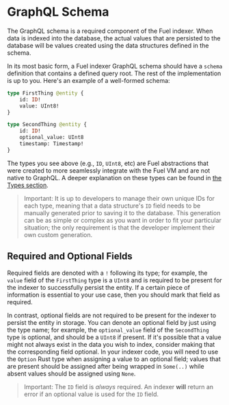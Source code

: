 # GraphQL Schema

The GraphQL schema is a required component of the Fuel indexer. When data is indexed into the database, the actual values that are persisted to the database will be values created using the data structures defined in the schema.

In its most basic form, a Fuel indexer GraphQL schema should have a `schema` definition that contains a defined query root. The rest of the implementation is up to you. Here's an example of a well-formed schema:

```graphql
type FirstThing @entity {
    id: ID!
    value: UInt8!
}

type SecondThing @entity {
    id: ID!
    optional_value: UInt8
    timestamp: Timestamp!
}
```

The types you see above (e.g., `ID`, `UInt8`, etc) are Fuel abstractions that were created to more seamlessly integrate with the Fuel VM and are not native to GraphQL. A deeper explanation on these
types can be found in [the Types section](../data-types/types.md).

> Important: It is up to developers to manage their own unique IDs for each type, meaning that a data structure's `ID` field needs to be manually generated prior to saving it to the database. This generation can be as simple or complex as you want in order to fit your particular situation; the only requirement is that the developer implement their own custom generation.

## Required and Optional Fields

Required fields are denoted with a `!` following its type; for example, the `value` field of the `FirstThing` type is a `UInt8` and is required to be present for the indexer to successfully persist the entity. If a certain piece of information is essential to your use case, then you should mark that field as required.

In contrast, optional fields are not required to be present for the indexer to persist the entity in storage. You can denote an optional field by just using the type name; for example, the `optional_value` field of the `SecondThing` type is optional, and should be a `UInt8` if present. If it's possible that a value might not always exist in the data you wish to index, consider making that the corresponding field optional. In your indexer code, you will need to use the `Option` Rust type when assigning a value to an optional field; values that are present should be assigned after being wrapped in `Some(..)` while absent values should be assigned using `None`.

> Important: The `ID` field is _always_ required. An indexer **will** return an error if an optional value is used for the `ID` field.

